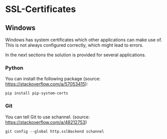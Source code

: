 # SSL-Certificates

## Windows
Windows has system certificates which other applications can make use of. This is not always
configured correctly, which might lead to errors.

In the next sections the solution is provided for several applications.

### Python
You can install the following package (source: https://stackoverflow.com/a/57053415):

```commandline
pip install pip-system-certs
```

### Git
You can tell Git to use schannel. (source: https://stackoverflow.com/a/48212753)

```commandline
git config --global http.sslBackend schannel
```
